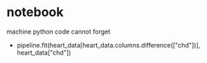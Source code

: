 # notebook
machine python code cannot forget

- pipeline.fit(heart_data[heart_data.columns.difference(["chd"])], heart_data["chd"])
